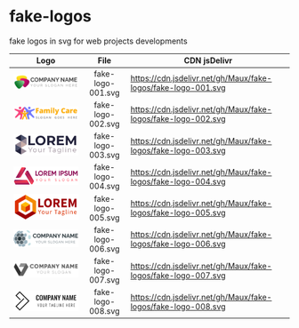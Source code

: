 # fake-logos
fake logos in svg for web projects developments

| Logo          | File          | CDN jsDelivr |
| ------------- |:-------------:| ------------ | 
| ![Fake Logo 01](fake-logo-001.svg "Fake Logo 01") | fake-logo-001.svg | <https://cdn.jsdelivr.net/gh/Maux/fake-logos/fake-logo-001.svg> |
| ![Fake Logo 02](fake-logo-002.svg "Fake Logo 02") | fake-logo-002.svg | <https://cdn.jsdelivr.net/gh/Maux/fake-logos/fake-logo-002.svg> |
| ![Fake Logo 03](fake-logo-003.svg "Fake Logo 03") | fake-logo-003.svg | <https://cdn.jsdelivr.net/gh/Maux/fake-logos/fake-logo-003.svg> |
| ![Fake Logo 04](fake-logo-004.svg "Fake Logo 04") | fake-logo-004.svg | <https://cdn.jsdelivr.net/gh/Maux/fake-logos/fake-logo-004.svg> |
| ![Fake Logo 05](fake-logo-005.svg "Fake Logo 05") | fake-logo-005.svg | <https://cdn.jsdelivr.net/gh/Maux/fake-logos/fake-logo-005.svg> |
| ![Fake Logo 06](fake-logo-006.svg "Fake Logo 06") | fake-logo-006.svg | <https://cdn.jsdelivr.net/gh/Maux/fake-logos/fake-logo-006.svg> |
| ![Fake Logo 07](fake-logo-007.svg "Fake Logo 07") | fake-logo-007.svg | <https://cdn.jsdelivr.net/gh/Maux/fake-logos/fake-logo-007.svg> |
| ![Fake Logo 08](fake-logo-008.svg "Fake Logo 08") | fake-logo-008.svg | <https://cdn.jsdelivr.net/gh/Maux/fake-logos/fake-logo-008.svg> |
